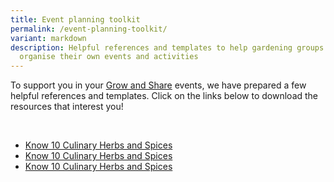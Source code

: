 ```yaml
---
title: Event planning toolkit
permalink: /event-planning-toolkit/
variant: markdown
description: Helpful references and templates to help gardening groups plan and
  organise their own events and activities
---
```

<section>
<p>To support you in your <a href="https://gardeningsg.nparks.gov.sg/grow-and-share-initiative/">Grow and Share</a> events, we have prepared a few helpful references and templates. Click on the links below to download the resources that interest you!</p>
</section>
<br>
<section>
<ul>
<li><a download="" href="/files/know%2010%20culinary%20herbs%20and%20spices.pdf">Know 10 Culinary Herbs and Spices</a></li>
<li><a download="" href="/files/know%2010%20culinary%20herbs%20and%20spices.pdf">Know 10 Culinary Herbs and Spices</a></li>
		<li><a download="" href="/files/know%2010%20culinary%20herbs%20and%20spices.pdf">Know 10 Culinary Herbs and Spices</a></li>
	</ul>
	</section>